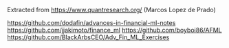 Extracted from https://www.quantresearch.org/ (Marcos Lopez de Prado)


https://github.com/dodafin/advances-in-financial-ml-notes
https://github.com/jjakimoto/finance_ml
https://github.com/boyboi86/AFML
https://github.com/BlackArbsCEO/Adv_Fin_ML_Exercises